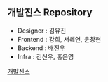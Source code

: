 ## 개발진스 Repository

- Designer : 김유진
- Frontend : 강희, 서혜연, 윤창현
- Backend : 배진우
- Infra : 김신우, 홍은영

	
[개발진스](https://devjeans.dev-hee.com)

